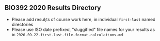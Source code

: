 ## BIO392 2020 Results Directory

* Please add resul;ts of course work here, in individual `first-last` named
directories
* Please use ISO date prefixed, "sluggified" file names for your results as in
`2020-09-22-first-last-file-format-calculations.md`
